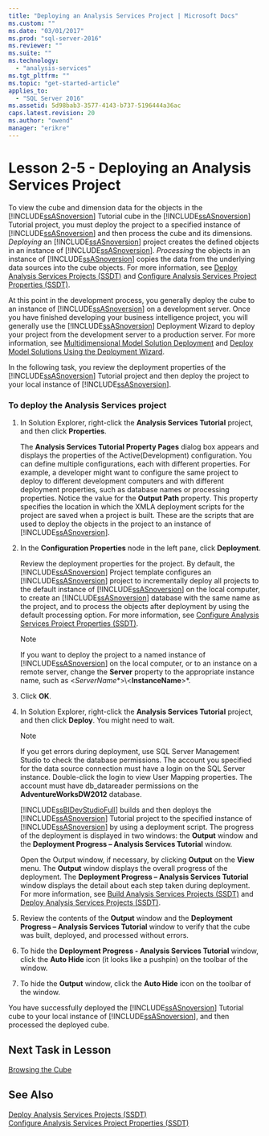 ```yaml
---
title: "Deploying an Analysis Services Project | Microsoft Docs"
ms.custom: ""
ms.date: "03/01/2017"
ms.prod: "sql-server-2016"
ms.reviewer: ""
ms.suite: ""
ms.technology: 
  - "analysis-services"
ms.tgt_pltfrm: ""
ms.topic: "get-started-article"
applies_to: 
  - "SQL Server 2016"
ms.assetid: 5d98bab3-3577-4143-b737-5196444a36ac
caps.latest.revision: 20
ms.author: "owend"
manager: "erikre"
---
```

# Lesson 2-5 - Deploying an Analysis Services Project
To view the cube and dimension data for the objects in the [!INCLUDE[ssASnoversion](../../analysis-services/includes/ssasnoversion-md.md)] Tutorial cube in the [!INCLUDE[ssASnoversion](../../analysis-services/includes/ssasnoversion-md.md)] Tutorial project, you must deploy the project to a specified instance of [!INCLUDE[ssASnoversion](../../analysis-services/includes/ssasnoversion-md.md)] and then process the cube and its dimensions. *Deploying* an [!INCLUDE[ssASnoversion](../../analysis-services/includes/ssasnoversion-md.md)] project creates the defined objects in an instance of [!INCLUDE[ssASnoversion](../../analysis-services/includes/ssasnoversion-md.md)]. *Processing* the objects in an instance of [!INCLUDE[ssASnoversion](../../analysis-services/includes/ssasnoversion-md.md)] copies the data from the underlying data sources into the cube objects. For more information, see [Deploy Analysis Services Projects &#40;SSDT&#41;](../../analysis-services/multidimensional-models/deploy-analysis-services-projects-ssdt.md) and [Configure Analysis Services Project Properties &#40;SSDT&#41;](../../analysis-services/multidimensional-models/configure-analysis-services-project-properties-ssdt.md).  
  
At this point in the development process, you generally deploy the cube to an instance of [!INCLUDE[ssASnoversion](../../analysis-services/includes/ssasnoversion-md.md)] on a development server. Once you have finished developing your business intelligence project, you will generally use the [!INCLUDE[ssASnoversion](../../analysis-services/includes/ssasnoversion-md.md)] Deployment Wizard to deploy your project from the development server to a production server. For more information, see [Multidimensional Model Solution Deployment](../../analysis-services/multidimensional-models/multidimensional-model-solution-deployment.md) and [Deploy Model Solutions Using the Deployment Wizard](../../analysis-services/multidimensional-models/deploy-model-solutions-using-the-deployment-wizard.md).  
  
In the following task, you review the deployment properties of the [!INCLUDE[ssASnoversion](../../analysis-services/includes/ssasnoversion-md.md)] Tutorial project and then deploy the project to your local instance of [!INCLUDE[ssASnoversion](../../analysis-services/includes/ssasnoversion-md.md)].  
  
### To deploy the Analysis Services project  
  
1.  In Solution Explorer, right-click the **Analysis Services Tutorial** project, and then click **Properties**.  
  
    The **Analysis Services Tutorial Property Pages** dialog box appears and displays the properties of the Active(Development) configuration. You can define multiple configurations, each with different properties. For example, a developer might want to configure the same project to deploy to different development computers and with different deployment properties, such as database names or processing properties. Notice the value for the **Output Path** property. This property specifies the location in which the XMLA deployment scripts for the project are saved when a project is built. These are the scripts that are used to deploy the objects in the project to an instance of [!INCLUDE[ssASnoversion](../../analysis-services/includes/ssasnoversion-md.md)].  
  
2.  In the **Configuration Properties** node in the left pane, click **Deployment**.  
  
    Review the deployment properties for the project. By default, the [!INCLUDE[ssASnoversion](../../analysis-services/includes/ssasnoversion-md.md)] Project template configures an [!INCLUDE[ssASnoversion](../../analysis-services/includes/ssasnoversion-md.md)] project to incrementally deploy all projects to the default instance of [!INCLUDE[ssASnoversion](../../analysis-services/includes/ssasnoversion-md.md)] on the local computer, to create an [!INCLUDE[ssASnoversion](../../analysis-services/includes/ssasnoversion-md.md)] database with the same name as the project, and to process the objects after deployment by using the default processing option. For more information, see [Configure Analysis Services Project Properties &#40;SSDT&#41;](../../analysis-services/multidimensional-models/configure-analysis-services-project-properties-ssdt.md).  
  
    > [!NOTE]  
    > If you want to deploy the project to a named instance of [!INCLUDE[ssASnoversion](../../analysis-services/includes/ssasnoversion-md.md)] on the local computer, or to an instance on a remote server, change the **Server** property to the appropriate instance name, such as \<*ServerName**>\\<**InstanceName**>*.  
  
3.  Click **OK**.  
  
4.  In Solution Explorer, right-click the **Analysis Services Tutorial** project, and then click **Deploy**. You might need to wait.  
  
    > [!NOTE]  
    > If you get errors during deployment, use SQL Server Management Studio to check the database permissions. The account you specified for the data source connection must have a login on the SQL Server instance. Double-click the login to view User Mapping properties. The account must have db_datareader permissions on the **AdventureWorksDW2012** database.  
  
    [!INCLUDE[ssBIDevStudioFull](../../analysis-services/includes/ssbidevstudiofull-md.md)] builds and then deploys the [!INCLUDE[ssASnoversion](../../analysis-services/includes/ssasnoversion-md.md)] Tutorial project to the specified instance of [!INCLUDE[ssASnoversion](../../analysis-services/includes/ssasnoversion-md.md)] by using a deployment script. The progress of the deployment is displayed in two windows: the **Output** window and the **Deployment Progress – Analysis Services Tutorial** window.  
  
    Open the Output window, if necessary, by clicking **Output** on the **View** menu. The **Output** window displays the overall progress of the deployment. The **Deployment Progress – Analysis Services Tutorial** window displays the detail about each step taken during deployment. For more information, see [Build Analysis Services Projects &#40;SSDT&#41;](../../analysis-services/multidimensional-models/build-analysis-services-projects-ssdt.md) and [Deploy Analysis Services Projects &#40;SSDT&#41;](../../analysis-services/multidimensional-models/deploy-analysis-services-projects-ssdt.md).  
  
5.  Review the contents of the **Output** window and the **Deployment Progress – Analysis Services Tutorial** window to verify that the cube was built, deployed, and processed without errors.  
  
6.  To hide the **Deployment Progress - Analysis Services Tutorial** window, click the **Auto Hide** icon (it looks like a pushpin) on the toolbar of the window.  
  
7.  To hide the **Output** window, click the **Auto Hide** icon on the toolbar of the window.  
  
You have successfully deployed the [!INCLUDE[ssASnoversion](../../analysis-services/includes/ssasnoversion-md.md)] Tutorial cube to your local instance of [!INCLUDE[ssASnoversion](../../analysis-services/includes/ssasnoversion-md.md)], and then processed the deployed cube.  
  
## Next Task in Lesson  
[Browsing the Cube](../../analysis-services/tutorials/lesson-2-6-browsing-the-cube.md)  
  
## See Also  
[Deploy Analysis Services Projects &#40;SSDT&#41;](../../analysis-services/multidimensional-models/deploy-analysis-services-projects-ssdt.md)  
[Configure Analysis Services Project Properties &#40;SSDT&#41;](../../analysis-services/multidimensional-models/configure-analysis-services-project-properties-ssdt.md)  
  
  
  
